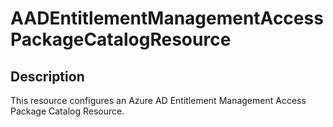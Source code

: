 
# AADEntitlementManagementAccessPackageCatalogResource

## Description

This resource configures an Azure AD Entitlement Management Access Package Catalog Resource.
